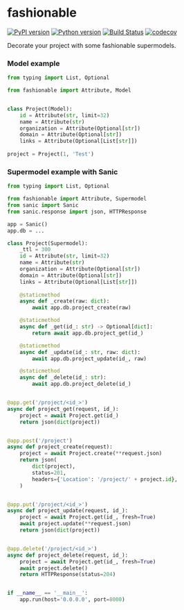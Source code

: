 # fashionable
[![PyPI version](https://img.shields.io/pypi/v/fashionable.svg)](https://pypi.org/project/fashionable)
[![Python version](https://img.shields.io/pypi/pyversions/fashionable.svg)](https://pypi.org/project/fashionable)
[![Build Status](https://travis-ci.org/mon4ter/fashionable.svg?branch=master)](https://travis-ci.org/mon4ter/fashionable)
[![codecov](https://codecov.io/gh/mon4ter/fashionable/branch/master/graph/badge.svg)](https://codecov.io/gh/mon4ter/fashionable)

Decorate your project with some fashionable supermodels.

### Model example
```python
from typing import List, Optional

from fashionable import Attribute, Model


class Project(Model):
    id = Attribute(str, limit=32)
    name = Attribute(str)
    organization = Attribute(Optional[str])
    domain = Attribute(Optional[str])
    links = Attribute(Optional[List[str]])
    
project = Project(1, 'Test')
```

### Supermodel example with Sanic
```python
from typing import List, Optional

from fashionable import Attribute, Supermodel
from sanic import Sanic
from sanic.response import json, HTTPResponse

app = Sanic()
app.db = ...

class Project(Supermodel):
    _ttl = 300
    id = Attribute(str, limit=32)
    name = Attribute(str)
    organization = Attribute(Optional[str])
    domain = Attribute(Optional[str])
    links = Attribute(Optional[List[str]])
    
    @staticmethod
    async def _create(raw: dict):
        await app.db.project_create(raw)

    @staticmethod
    async def _get(id_: str) -> Optional[dict]:
        return await app.db.project_get(id_)

    @staticmethod
    async def _update(id_: str, raw: dict):
        await app.db.project_update(id_, raw)

    @staticmethod
    async def _delete(id_: str):
        await app.db.project_delete(id_)


@app.get('/project/<id_>')
async def project_get(request, id_):
    project = await Project.get(id_)
    return json(dict(project))


@app.post('/project')
async def project_create(request):
    project = await Project.create(**request.json)
    return json(
        dict(project),
        status=201,
        headers={'Location': '/project/' + project.id},
    )


@app.put('/project/<id_>')
async def project_update(request, id_):
    project = await Project.get(id_, fresh=True)
    await project.update(**request.json)
    return json(dict(project))


@app.delete('/project/<id_>')
async def project_delete(request, id_):
    project = await Project.get(id_, fresh=True)
    await project.delete()
    return HTTPResponse(status=204)


if __name__ == '__main__':
    app.run(host='0.0.0.0', port=8000)
```